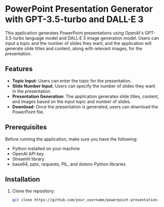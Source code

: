 # PowerPoint Presentation Generator with GPT-3.5-turbo and DALL·E 3

This application generates PowerPoint presentations using OpenAI's GPT-3.5-turbo language model and DALL·E 3 image generation model. Users can input a topic and the number of slides they want, and the application will generate slide titles and content, along with relevant images, for the presentation.

## Features

- **Topic Input**: Users can enter the topic for the presentation.
- **Slide Number Input**: Users can specify the number of slides they want in the presentation.
- **Presentation Generation**: The application generates slide titles, content, and images based on the input topic and number of slides.
- **Download**: Once the presentation is generated, users can download the PowerPoint file.

## Prerequisites

Before running the application, make sure you have the following:

- Python installed on your machine
- OpenAI API key
- Streamlit library
- base64, pptx, requests, PIL, and dotenv Python libraries

## Installation

1. Clone the repository:

   ```bash
   git clone https://github.com/your_username/powerpoint-presentation-generator.git
